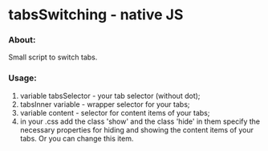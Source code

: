 # tabsSwitching - native JS

### About:
Small script to switch tabs.

### Usage:

1. variable tabsSelector - your tab selector (without dot);
2. tabsInner variable - wrapper selector for your tabs;
3. variable content - selector for content items of your tabs;
4. in your .css add the class 'show' and the class 'hide' in them specify the necessary properties for hiding and showing the content items of your tabs. Or you can change this item.

